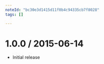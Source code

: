 ```yaml
---
noteId: "bc30e3d1415d11f0b4c94335cb7f8028"
tags: []

---
```


1.0.0 / 2015-06-14
==================

  * Initial release
